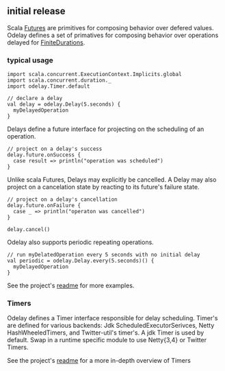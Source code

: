 ## initial release

Scala [Futures](http://www.scala-lang.org/api/current/index.html#scala.concurrent.Future) are primitives for composing behavior over defered values. Odelay defines a set of primatives for composing behavior over operations delayed for [FiniteDurations](http://www.scala-lang.org/api/current/index.html#scala.concurrent.duration.FiniteDuration).

### typical usage

    import scala.concurrent.ExecutionContext.Implicits.global
    import scala.concurrent.duration._
    import odelay.Timer.default
    
    // declare a delay
    val delay = odelay.Delay(5.seconds) {
      myDelayedOperation
    }
    
Delays define a future interface for projecting on the scheduling of an operation.
    
    // project on a delay's success
    delay.future.onSuccess {
      case result => println("operation was scheduled")
    }

Unlike scala Futures, Delays may explicitly be cancelled. A Delay may also project on a cancelation state by reacting to its 
future's failure state.
    
    // project on a delay's cancellation
    delay.future.onFailure {
      case _ => println("operaton was cancelled")
    }

    delay.cancel()

Odelay also supports periodic repeating operations.

    // run myDelatedOperation every 5 seconds with no initial delay
    val periodic = odelay.Delay.every(5.seconds)() {
      myDelayedOperation
    }
 
See the project's [readme](https://github.com/softprops/odelay#odelay) for more examples.
 
### Timers
 
 Odelay defines a Timer interface responsible for delay scheduling. Timer's are defined for various backends: Jdk ScheduledExecutorSerivces,
 Netty HashWheeledTimers, and Twitter-util's timer's. A jdk Timer is used by default. Swap in a runtime specific module to use Netty{3,4} or 
 Twitter Timers.
 
 See the project's [readme](https://github.com/softprops/odelay#timers) for a more in-depth overview of Timers
 
 
